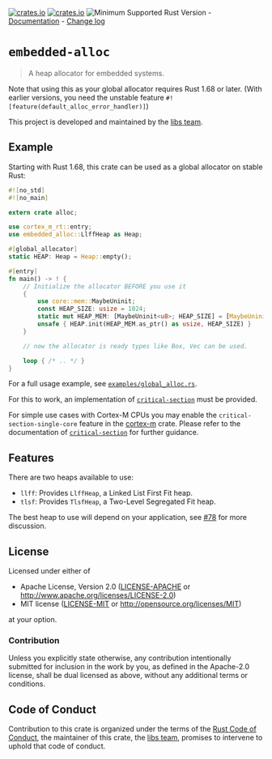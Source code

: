 [![crates.io](https://img.shields.io/crates/d/embedded-alloc.svg)](https://crates.io/crates/embedded-alloc)
[![crates.io](https://img.shields.io/crates/v/embedded-alloc.svg)](https://crates.io/crates/embedded-alloc)
![Minimum Supported Rust Version](https://img.shields.io/badge/rustc-1.68+-blue.svg) -
 [Documentation](https://docs.rs/embedded-alloc) - [Change log](https://github.com/rust-embedded/embedded-alloc/blob/master/CHANGELOG.md)

# `embedded-alloc`

> A heap allocator for embedded systems.

Note that using this as your global allocator requires Rust 1.68 or later.
(With earlier versions, you need the unstable feature `#![feature(default_alloc_error_handler)]`)

This project is developed and maintained by the [libs team][team].

## Example

Starting with Rust 1.68, this crate can be used as a global allocator on stable Rust:

```rust
#![no_std]
#![no_main]

extern crate alloc;

use cortex_m_rt::entry;
use embedded_alloc::LlffHeap as Heap;

#[global_allocator]
static HEAP: Heap = Heap::empty();

#[entry]
fn main() -> ! {
    // Initialize the allocator BEFORE you use it
    {
        use core::mem::MaybeUninit;
        const HEAP_SIZE: usize = 1024;
        static mut HEAP_MEM: [MaybeUninit<u8>; HEAP_SIZE] = [MaybeUninit::uninit(); HEAP_SIZE];
        unsafe { HEAP.init(HEAP_MEM.as_ptr() as usize, HEAP_SIZE) }
    }

    // now the allocator is ready types like Box, Vec can be used.

    loop { /* .. */ }
}
```

For a full usage example, see [`examples/global_alloc.rs`](https://github.com/rust-embedded/embedded-alloc/blob/master/examples/global_alloc.rs).

For this to work, an implementation of [`critical-section`](https://github.com/rust-embedded/critical-section) must be provided.

For simple use cases with Cortex-M CPUs you may enable the `critical-section-single-core` feature in the [cortex-m](https://github.com/rust-embedded/cortex-m) crate.
Please refer to the documentation of [`critical-section`](https://docs.rs/critical-section) for further guidance.

## Features

There are two heaps available to use:

* `llff`: Provides `LlffHeap`, a Linked List First Fit heap.
* `tlsf`: Provides `TlsfHeap`, a Two-Level Segregated Fit heap.

The best heap to use will depend on your application, see [#78](https://github.com/rust-embedded/embedded-alloc/pull/78) for more discussion.

## License

Licensed under either of

- Apache License, Version 2.0 ([LICENSE-APACHE](LICENSE-APACHE) or
  <http://www.apache.org/licenses/LICENSE-2.0>)
- MIT license ([LICENSE-MIT](LICENSE-MIT) or <http://opensource.org/licenses/MIT>)

at your option.

### Contribution

Unless you explicitly state otherwise, any contribution intentionally submitted
for inclusion in the work by you, as defined in the Apache-2.0 license, shall be
dual licensed as above, without any additional terms or conditions.

## Code of Conduct

Contribution to this crate is organized under the terms of the [Rust Code of
Conduct][CoC], the maintainer of this crate, the [libs team][team], promises
to intervene to uphold that code of conduct.

[CoC]: CODE_OF_CONDUCT.md
[team]: https://github.com/rust-embedded/wg#the-libs-team
